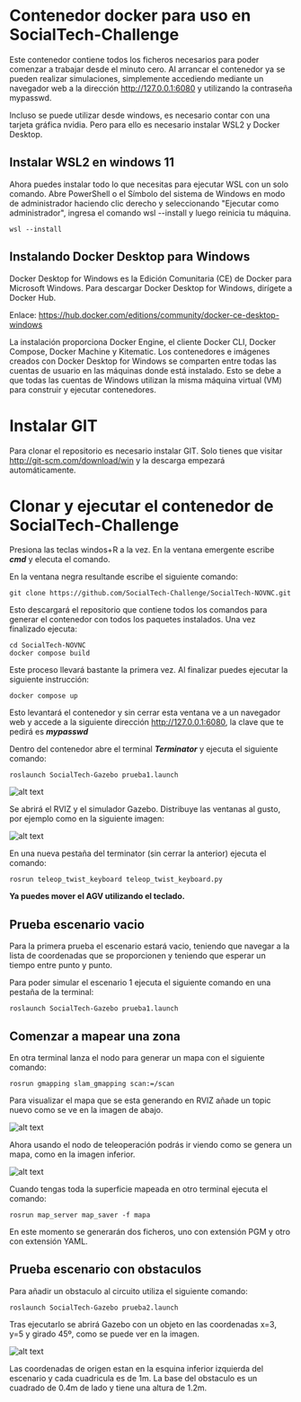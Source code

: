 # Contenedor docker para uso en SocialTech-Challenge

Este contenedor contiene todos los ficheros necesarios para poder comenzar a trabajar desde el minuto cero. Al arrancar el contenedor ya se pueden realizar simulaciones, simplemente accediendo mediante un navegador web a la dirección http://127.0.0.1:6080 y utilizando la contraseña mypasswd.

Incluso se puede utilizar desde windows, es necesario contar con una tarjeta gráfica nvidia. Pero para ello es necesario instalar WSL2 y Docker Desktop.

## Instalar WSL2 en windows 11

Ahora puedes instalar todo lo que necesitas para ejecutar WSL con un solo comando. Abre PowerShell o el Símbolo del sistema de Windows en modo de administrador haciendo clic derecho y seleccionando "Ejecutar como administrador", ingresa el comando wsl --install y luego reinicia tu máquina.

    wsl --install

## Instalando Docker Desktop para Windows

Docker Desktop for Windows es la Edición Comunitaria (CE) de Docker para Microsoft Windows. Para descargar Docker Desktop for Windows, dirígete a Docker Hub.

Enlace: https://hub.docker.com/editions/community/docker-ce-desktop-windows

La instalación proporciona Docker Engine, el cliente Docker CLI, Docker Compose, Docker Machine y Kitematic. Los contenedores e imágenes creados con Docker Desktop for Windows se comparten entre todas las cuentas de usuario en las máquinas donde está instalado. Esto se debe a que todas las cuentas de Windows utilizan la misma máquina virtual (VM) para construir y ejecutar contenedores.

# Instalar GIT

Para clonar el repositorio es necesario instalar GIT. Solo tienes que visitar http://git-scm.com/download/win y la descarga empezará automáticamente. 

# Clonar y ejecutar el contenedor de SocialTech-Challenge

Presiona las teclas windos+R a la vez. En la ventana emergente escribe ***cmd*** y elecuta el comando.

En la ventana negra resultande escribe el siguiente comando:

    git clone https://github.com/SocialTech-Challenge/SocialTech-NOVNC.git

Esto descargará el repositorio que contiene todos los comandos para generar el contenedor con todos los paquetes instalados. Una vez finalizado ejecuta:

    cd SocialTech-NOVNC
    docker compose build

Este proceso llevará bastante la primera vez. Al finalizar puedes ejecutar la siguiente instrucción:

    docker compose up

Esto levantará el contenedor y sin cerrar esta ventana ve a un navegador web y accede a la siguiente dirección http://127.0.0.1:6080, la clave que te pedirá es ***mypasswd***

Dentro del contenedor abre el terminal ***Terminator*** y ejecuta el siguiente comando:

    roslaunch SocialTech-Gazebo prueba1.launch

![alt text](img/imagen1.png)

Se abrirá el RVIZ y el simulador Gazebo. Distribuye las ventanas al gusto, por ejemplo como en la siguiente imagen:

![alt text](img/imagen2.png)

En una nueva pestaña del terminator (sin cerrar la anterior) ejecuta el comando:

    rosrun teleop_twist_keyboard teleop_twist_keyboard.py

**Ya puedes mover el AGV utilizando el teclado.**

## Prueba escenario vacio

Para la primera prueba el escenario estará vacio, teniendo que navegar a la lista de coordenadas que se proporcionen  y teniendo que esperar un tiempo entre punto y punto.

Para poder simular el escenario 1 ejecuta el siguiente comando en una pestaña de la terminal:

    roslaunch SocialTech-Gazebo prueba1.launch

## Comenzar a mapear una zona    

En otra terminal lanza el nodo para generar un mapa con el siguiente comando:

    rosrun gmapping slam_gmapping scan:=/scan

Para visualizar el mapa que se esta generando en RVIZ añade un topic nuevo como se ve en la imagen de abajo.

![alt text](img/imagen4.png)

Ahora usando el nodo de teleoperación podrás ir viendo como se genera un mapa, como en la imagen inferior.

![alt text](img/imagen5.png)

Cuando tengas toda la superficie mapeada en otro terminal ejecuta el comando:

    rosrun map_server map_saver -f mapa

En este momento se generarán dos ficheros, uno con extensión PGM y otro con extensión YAML.

## Prueba escenario con obstaculos

Para añadir un obstaculo al circuito utiliza el siguiente comando:

    roslaunch SocialTech-Gazebo prueba2.launch 

Tras ejecutarlo se abrirá Gazebo con un objeto en las coordenadas x=3, y=5 y girado 45º, como se puede ver en la imagen.

![alt text](img/imagen3.png)

Las coordenadas de origen estan en la esquina inferior izquierda del escenario y cada cuadricula es de 1m. La base del obstaculo es un cuadrado de 0.4m de lado y tiene una altura de 1.2m.